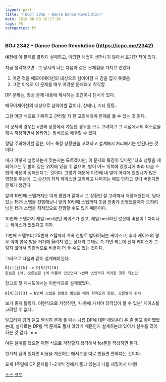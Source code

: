 ```yaml
---
layout: post
title: "[BOJ] 2342 - Dance Dance Revolution"
date: 2018-06-09 18:17:38
tags: PS
categories: PS
---
```


### BOJ 2342 - Dance Dance Revolution (https://icpc.me/2342)



예전에 이 문제를 풀려다 실패하고, 마땅한 해법이 생각나지 않아서 포기한 적이 있다.

지금 생각해보면.. 그 당시의 나는 다음과 같은 문제점을 가지고 있었다.

1. 어떤 것을 메모이제이션의 대상으로 삼아야할 지 감을 잡지 못했음
2. 그런 이유로 이 문제를 매우 어려운 문제라고 착각함

DP 문제는, 항상 문제 내용에 제시하는 조건이나 단서가 있다.

메모이제이션의 대상으로 삼아야할 값이나, 상태나, 기타 등등..

그걸 어떤 식으로 기록하고 관리할 지 잘 고민해봐야 문제를 풀 수 있는 것 같다.



이 문제의 경우는 n번째 상황에서 가능한 경우를 모두 고려하고 그 시점에서의 최소값을 계속 저장하면서 올라가는 방식으로 해결할 수 있다.

정말 주의해야할 점은, 어느 특정 상황만을 고려하고 설계해서 처리해서는 안된다는 것이다.

내가 이렇게 설명하는게 맞는지는 모르겠지만, 이 문제의 특징이 있다면 '최초 상황을 제외하고는 두 발이 같은 위치에 있을 수 없으며, 발이 어느 위치에 있었냐에 따라 다음 스텝의 비용이 정해진다'는 것이다. 그렇기 때문에 이전에 내 발이 어디에 있었냐가 많은 영향을 주는데, 그 순간의 최적 케이스만 고려하고 나머지는 메모 안하고 갖다 버린다면 문제가 생긴다.

앞의 10번째 스텝까지는 이게 짱인거 같아서 그 상황만 잘 고려해서 저장해놨는데, 남아있는 15개 스텝을 진행해보니 앞의 10번째 스텝까지 조금 안좋게 진행했을때가 오히려 남은 15개 스텝을 최적값으로 진행할 수도 있기 때문이다.

10번째 스텝까지 제일 best였던 케이스가 있고, 제일 best하진 않은데 비용이 1 차이나는 케이스가 있었다고 치자.

11번째 스텝부터 25번째 스텝까지 계속 한발로 밟아야되는 케이스고, 후자 케이스의 경우 이미 한쪽 발을 거기에 올려져 있는 상태라 그대로 쭉 가면 되는데 전자 케이스가 그렇지 않아서 최종적으로 비용이 더 들 수도 있는 것이다.

그러므로 다음과 같이 설계해야된다.

```
D[i][j][k] -> D[5][5][N]
왼발은 i에, 오른발은 j에 머물러 있으면서 k번째 스텝까지 처리한 경우 최소값
```



참고로 첫 재시도에서는 이런식으로 설계했었다.

```
D[N][2][3] = N번째 스텝을 왼발로 밟았을 때의 최적값과 왼발, 오른발의 위치
```

보기 좋게 틀렸다. 이런식으로 저장하면, '나중에 가서야 최적값이 될 수 있는' 케이스를 고려할 수 없다.

알고리즘 강의 듣고 열심히 문제 풀 때는 나름 DP에 대한 깨달음이 온 줄 알고 좋아했었는데, 실제로는 DP를 백 문제도 풀지 않았기 때문인지 설계하는데 있어서 실수를 많이 하는 것 같다. ㅠㅠ



여튼 설계를 했으면 어떤 식으로 저장할지 생각해서 for문을 작성하면 된다.

한가지 팁이 있다면 비용을 계산하는 메서드를 따로 만들면 편하다는 것이다.

요새 1주일에 DP 문제를 1~2개씩 정해서 풀고 있는데 나름 재밌어서 다행!

[소스 코드](https://github.com/joshua-qa/PS/blob/master/BOJ/2000/2342.java)
